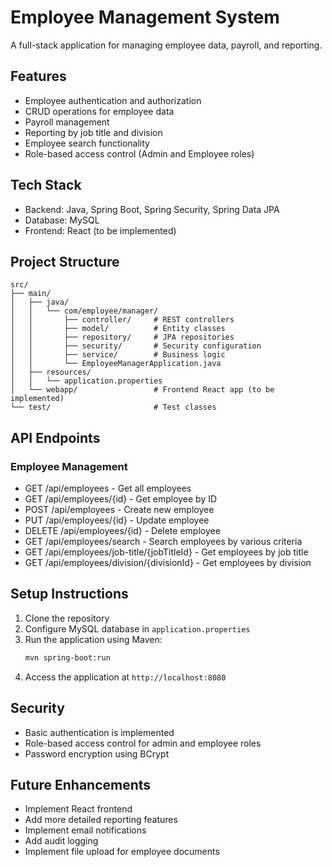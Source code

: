 # Employee Management System

A full-stack application for managing employee data, payroll, and reporting.

## Features

- Employee authentication and authorization
- CRUD operations for employee data
- Payroll management
- Reporting by job title and division
- Employee search functionality
- Role-based access control (Admin and Employee roles)

## Tech Stack

- Backend: Java, Spring Boot, Spring Security, Spring Data JPA
- Database: MySQL
- Frontend: React (to be implemented)

## Project Structure

```
src/
├── main/
│   ├── java/
│   │   └── com/employee/manager/
│   │       ├── controller/     # REST controllers
│   │       ├── model/          # Entity classes
│   │       ├── repository/     # JPA repositories
│   │       ├── security/       # Security configuration
│   │       ├── service/        # Business logic
│   │       └── EmployeeManagerApplication.java
│   ├── resources/
│   │   └── application.properties
│   └── webapp/                 # Frontend React app (to be implemented)
└── test/                       # Test classes
```

## API Endpoints

### Employee Management
- GET /api/employees - Get all employees
- GET /api/employees/{id} - Get employee by ID
- POST /api/employees - Create new employee
- PUT /api/employees/{id} - Update employee
- DELETE /api/employees/{id} - Delete employee
- GET /api/employees/search - Search employees by various criteria
- GET /api/employees/job-title/{jobTitleId} - Get employees by job title
- GET /api/employees/division/{divisionId} - Get employees by division

## Setup Instructions

1. Clone the repository
2. Configure MySQL database in `application.properties`
3. Run the application using Maven:
   ```bash
   mvn spring-boot:run
   ```
4. Access the application at `http://localhost:8080`

## Security

- Basic authentication is implemented
- Role-based access control for admin and employee roles
- Password encryption using BCrypt

## Future Enhancements

- Implement React frontend
- Add more detailed reporting features
- Implement email notifications
- Add audit logging
- Implement file upload for employee documents 
